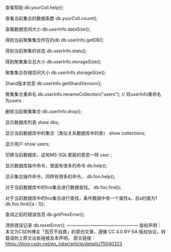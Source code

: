 查看帮助
db.yourColl.help();

查看当前集合的数据条数
db.yourColl.count();

查看数据空间大小
db.userInfo.dataSize();

得到当前聚集集合所在的db
db.userInfo.getDB();

得到当前聚集的状态
db.userInfo.stats();

得到聚集集合总大小
db.userInfo.storageSize();

聚集集合存储空间大小
db.userInfo.storageSize();

Shard版本信息
db.userInfo.getShardVersion();

聚集集合重命名
db.userInfo.renameCollection("users"); // 将userInfo重命名为users

删除当前聚集集合
db.userInfo.drop();

显示数据库列表
show dbs;

显示当前数据库中的集合（类似关系数据库中的表）
show collections;

显示用户
show users;

切换当前数据库，这和MS-SQL里面的意思一样
user <db name>;

显示数据库操作命令，里面有很多的命令
db.help();

显示集合操作命令，同样有很多的命令。
db.foo.help();

对于当前数据库中的foo集合进行数据查找。
db.foo.find();

对于当前数据库中的foo集合进行查找，条件数据中有一个属性a，且a的值为1
db.foo.find({a : 1});

查询之前的错误信息
db.getPrevError();

清除错误记录
db.resetError();
————————————————
版权声明：本文为CSDN博主「孤芳不自賞」的原创文章，遵循 CC 4.0 BY-SA 版权协议，转载请附上原文出处链接及本声明。
原文链接：https://blog.csdn.net/en_joker/article/details/75040323